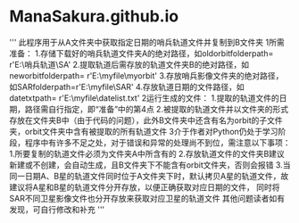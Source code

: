 # ManaSakura.github.io

'''
此程序用于从A文件夹中获取指定日期的哨兵轨道文件并复制到B文件夹
1所需准备：       1.存储下载好的哨兵轨道文件夹A的绝对路径，如oldorbitfolderpath= r'E:\哨兵轨道\SA'
                2.提取轨道后需存放的轨道文件夹B的绝对路径，如neworbitfolderpath= r'E:\myfile\myorbit'
                3.存放哨兵影像文件夹的绝对路径，如SARfolderpath=r'E:\myfile\SAR'
                4.存放轨道日期的文件路径，如datetxtpath= r'E:\myfile\datelist.txt'
2运行生成的文件：  1.提取的轨道文件的日期，路径需自行指定，即“准备”中的第4点
                2.被提取的轨道文件并以文件夹的形式存放在文件夹B中（由于代码的问题），此外B文件夹中还含有名为orbit的子文件夹，orbit文件夹中含有被提取的所有轨道文件
3介于作者对Python仍处于学习阶段，程序中有许多不足之处，对于错误和异常的处理尚不到位，需注意以下事项：
                1.所要复制的轨道文件必须为文件夹A中所含有的
                2.存放轨道文件的文件夹B建议新建或不创建，会自动生成，且B文件夹下不能含有orbit文件夹，否则会报错
                3.当同一日期A、B星的轨道文件同时位于A文件夹下时，默认拷贝A星的轨道文件，故建议将A星和B星的轨道文件分开存放，以便正确获取对应日期的文件，
                同时将SAR不同卫星影像文件也分开存放来获取对应卫星的轨道文件
                其他问题读者如有发现，可自行修改和补充
'''
